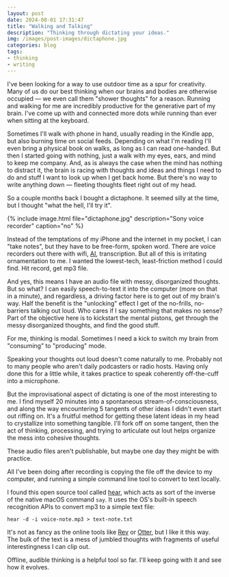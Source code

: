 ```yaml
---
layout: post
date: 2024-08-01 17:31:47
title: "Walking and Talking"
description: "Thinking through dictating your ideas."
img: /images/post-images/dictaphone.jpg
categories: blog
tags:
- thinking
- writing
---
```


I've been looking for a way to use outdoor time as a spur for creativity. Many of us do our best thinking when our brains and bodies are otherwise occupied — we even call them "shower thoughts" for a reason. Running and walking for me are incredibly productive for the generative part of my brain. I've come up with and connected more dots while running than ever when sitting at the keyboard.

Sometimes I'll walk with phone in hand, usually reading in the Kindle app, but also burning time on social feeds. Depending on what I'm reading I'll even bring a physical book on walks, as long as I can read one-handed. But then I started going with nothing, just a walk with my eyes, ears, and mind to keep me company. And, as is always the case when the mind has nothing to distract it, the brain is racing with thoughts and ideas and things I need to do and stuff I want to look up when I get back home. But there's no way to write anything down — fleeting thoughts fleet right out of my head.

So a couple months back I bought a dictaphone. It seemed silly at the time, but I thought "what the hell, I'll try it".

{% include image.html file="dictaphone.jpg" description="Sony voice recorder" caption="no" %}

Instead of the temptations of my iPhone and the internet in my pocket, I can "take notes", but they have to be free-form, spoken word. There are voice
recorders out there with wifi, [AI](https://www.plaud.ai/ "Plaud.ai"), transcription. But all of this is irritating ornamentation to me. I wanted the
lowest-tech, least-friction method I could find. Hit record, get mp3 file.

And yes, this means I have an audio file with messy, disorganized thoughts. But so what? I can easily speech-to-text it into the computer (more on that in a minute), and regardless, a driving factor here is to get out of my brain's way. Half the benefit is the "unlocking" effect I get of the no-frills, no-barriers talking out loud. Who cares if I say something that makes no sense? Part of the objective here is to kickstart the mental pistons, get through the messy disorganized thoughts, and find the good stuff.

For me, thinking is modal. Sometimes I need a kick to switch my brain from "consuming" to "producing" mode.

Speaking your thoughts out loud doesn't come naturally to me. Probably not to many people who aren't daily podcasters or radio hosts. Having only done this for a little while, it takes practice to speak coherently off-the-cuff into a microphone.

But the improvisational aspect of dictating is one of the most interesting to me. I find myself 20 minutes into a spontaneous stream-of-consciousness, and along the way encountering 5 tangents of other ideas I didn't even start out riffing on. It's a fruitful method for getting these latent ideas in my head to crystallize into something tangible. I'll fork off on some tangent, then the act of thinking, processing, and trying to articulate out lout helps organize the mess into cohesive thoughts.

These audio files aren't publishable, but maybe one day they might be with practice.

All I've been doing after recording is copying the file off the device to my computer, and running a simple command line tool to convert to text locally.

I found this open source tool called [hear](https://github.com/sveinbjornt/hear "hear"), which acts as sort of the inverse of the native macOS command `say`. It uses the OS's built-in speech recognition APIs to convert mp3 to a simple text file:

`hear -d -i voice-note.mp3 > text-note.txt`

It's not as fancy as the online tools like [Rev](https://www.rev.com/ "Rev") or [Otter](https://otter.ai/ "Otter.ai"), but I like it this way. The bulk of the text is a mess of jumbled thoughts with fragments of useful interestingness I can clip out.

Offline, audible thinking is a helpful tool so far. I'll keep going with it and see how it evolves.
